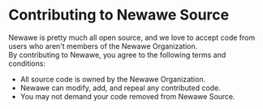 # Contributing to Newawe Source
Newawe is pretty much all open source, and we love to accept code from users who aren't members of the Newawe Organization.  
By contributing to Newawe, you agree to the following terms and conditions:
- All source code is owned by the Newawe Organization.
- Newawe can modify, add, and repeal any contributed code.
- You may not demand your code removed from Newawe Source.
